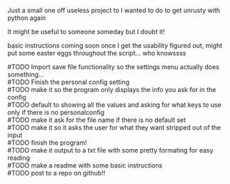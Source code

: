Just a small one off useless project to I wanted to do to get unrusty with python again
  
It might be useful to someone someday but I doubt it!
  
basic instructions coming soon once I get the usability figured out, 
might put some easter eggs throughout the script... who knowssss
  
#TODO Import save file functionality so the settings menu actually does something...  
#TODO Finish the personal config setting     
#TODO make it so the program only displays the info you ask for in the config  
#TODO default to showing all the values and asking for what keys to use only if there is no personalconfig  
#TODO make it ask for the file name if there is no default set   
#TODO make it so it asks the user for what they want stripped out of the input  
#TODO finish the program!  
#TODO make it output to a txt file with some pretty formating for easy reading   
#TODO make a readme with some basic instructions  
#TODO post to a repo on github!!   
